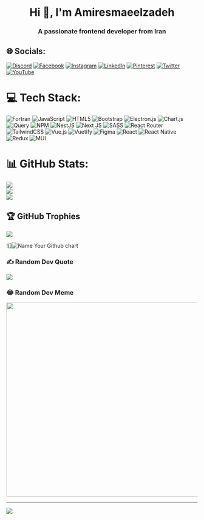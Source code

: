<h1 align="center">Hi 👋, I'm Amiresmaeelzadeh</h1>
<h3 align="center">A passionate frontend developer from Iran</h3>

## 🌐 Socials:
[![Discord](https://img.shields.io/badge/Discord-%237289DA.svg?logo=discord&logoColor=white)](htttps://discord.gg/emiroow) [![Facebook](https://img.shields.io/badge/Facebook-%231877F2.svg?logo=Facebook&logoColor=white)](https://facebook.com/emiroow) [![Instagram](https://img.shields.io/badge/Instagram-%23E4405F.svg?logo=Instagram&logoColor=white)](https://instagram.com/emiroow) [![LinkedIn](https://img.shields.io/badge/LinkedIn-%230077B5.svg?logo=linkedin&logoColor=white)](https://linkedin.com/in/aemiroow) [![Pinterest](https://img.shields.io/badge/Pinterest-%23E60023.svg?logo=Pinterest&logoColor=white)](https://pinterest.com/emiroow) [![Twitter](https://img.shields.io/badge/Twitter-%231DA1F2.svg?logo=Twitter&logoColor=white)](https://twitter.com/aemiroow) [![YouTube](https://img.shields.io/badge/YouTube-%23FF0000.svg?logo=YouTube&logoColor=white)](https://youtube.com/c/emiroow) 

# 💻 Tech Stack:
![Fortran](https://img.shields.io/badge/Fortran-%23734F96.svg?style=for-the-badge&logo=fortran&logoColor=white) ![JavaScript](https://img.shields.io/badge/javascript-%23323330.svg?style=for-the-badge&logo=javascript&logoColor=%23F7DF1E) ![HTML5](https://img.shields.io/badge/html5-%23E34F26.svg?style=for-the-badge&logo=html5&logoColor=white) ![Bootstrap](https://img.shields.io/badge/bootstrap-%23563D7C.svg?style=for-the-badge&logo=bootstrap&logoColor=white) ![Electron.js](https://img.shields.io/badge/Electron-191970?style=for-the-badge&logo=Electron&logoColor=white) ![Chart.js](https://img.shields.io/badge/chart.js-F5788D.svg?style=for-the-badge&logo=chart.js&logoColor=white) ![jQuery](https://img.shields.io/badge/jquery-%230769AD.svg?style=for-the-badge&logo=jquery&logoColor=white) ![NPM](https://img.shields.io/badge/NPM-%23000000.svg?style=for-the-badge&logo=npm&logoColor=white) ![NestJS](https://img.shields.io/badge/nestjs-%23E0234E.svg?style=for-the-badge&logo=nestjs&logoColor=white) ![Next JS](https://img.shields.io/badge/Next-black?style=for-the-badge&logo=next.js&logoColor=white) ![SASS](https://img.shields.io/badge/SASS-hotpink.svg?style=for-the-badge&logo=SASS&logoColor=white) ![React Router](https://img.shields.io/badge/React_Router-CA4245?style=for-the-badge&logo=react-router&logoColor=white) ![TailwindCSS](https://img.shields.io/badge/tailwindcss-%2338B2AC.svg?style=for-the-badge&logo=tailwind-css&logoColor=white) ![Vue.js](https://img.shields.io/badge/vuejs-%2335495e.svg?style=for-the-badge&logo=vuedotjs&logoColor=%234FC08D) ![Vuetify](https://img.shields.io/badge/Vuetify-1867C0?style=for-the-badge&logo=vuetify&logoColor=AEDDFF) 	![Figma](https://img.shields.io/badge/figma-%23F24E1E.svg?style=for-the-badge&logo=figma&logoColor=white) ![React](https://img.shields.io/badge/react-%2320232a.svg?style=for-the-badge&logo=react&logoColor=%2361DAFB) ![React Native](https://img.shields.io/badge/react_native-%2320232a.svg?style=for-the-badge&logo=react&logoColor=%2361DAFB) ![Redux](https://img.shields.io/badge/redux-%23593d88.svg?style=for-the-badge&logo=redux&logoColor=white) ![MUI](https://img.shields.io/badge/MUI-%230081CB.svg?style=for-the-badge&logo=material-ui&logoColor=white)
# 📊 GitHub Stats:
![](https://github-readme-stats.vercel.app/api?username=emiroow&theme=dark&hide_border=false&include_all_commits=false&count_private=false)<br/>
![](https://github-readme-streak-stats.herokuapp.com/?user=emiroow&theme=dark&hide_border=false)<br/>
![](https://github-readme-stats.vercel.app/api/top-langs/?username=emiroow&theme=dark&hide_border=false&include_all_commits=false&count_private=false&layout=compact)

## 🏆 GitHub Trophies
![](https://github-profile-trophy.vercel.app/?username=emiroow&theme=radical&no-frame=false&no-bg=false&margin-w=4)


 ![]<img src="https://ghchart.rshah.org/HEXCOLORCODE/username" alt="Name Your Github chart">


### ✍️ Random Dev Quote
![](https://quotes-github-readme.vercel.app/api?type=horizontal&theme=radical)

### 😂 Random Dev Meme
<img src="https://random-memer.herokuapp.com/" width="512px"/>

---
[![](https://visitcount.itsvg.in/api?id=emiroow&icon=5&color=6)](https://visitcount.itsvg.in)

<!-- Proudly created with GPRM ( https://gprm.itsvg.in ) -->
